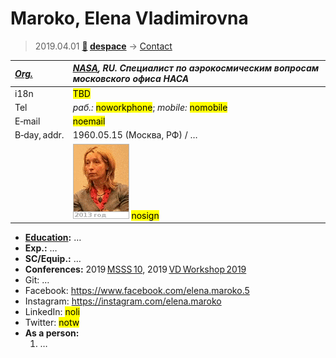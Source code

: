 # Maroko, Elena Vladimirovna
> 2019.04.01 **[🚀](../index/index.md) [despace](index.md)** → [Contact](contact.md)

|*[Org.](contact.md)*|*[NASA](zz_nasa.md), RU. Специалист по аэрокосмическим вопросам московского офиса НАСА*|
|:--|:--|
|i18n| <mark>TBD</mark> |
|Tel|*раб.:* <mark>noworkphone</mark>; *mobile:* <mark>nomobile</mark> |
|E‑mail| <mark>noemail</mark> |
|B‑day, addr.| 1960.05.15 (Москва, РФ) / … |
|| ![](f/contact/m/maroko1_animated.gif) <mark>nosign</mark> |

   - **[Education](edu.md):** …
   - **Exp.:** …
   - **SC/Equip.:** …
   - **Conferences:** 2019 [MSSS 10](msss_10.md), 2019 [VD Workshop 2019](vdws2019.md)
   - Git: …
   - Facebook: <https://www.facebook.com/elena.maroko.5>
   - Instagram: <https://instagram.com/elena.maroko>
   - LinkedIn: <mark>noli</mark>
   - Twitter: <mark>notw</mark>
   - **As a person:**
      1. …
